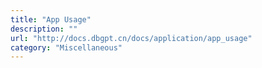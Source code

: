 ```yaml
---
title: "App Usage"
description: ""
url: "http://docs.dbgpt.cn/docs/application/app_usage"
category: "Miscellaneous"
---
```

